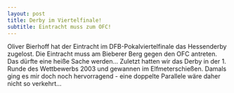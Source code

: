 ```yaml
---
layout: post
title: Derby im Viertelfinale!
subtitle: Eintracht muss zum OFC!
---
```


Oliver Bierhoff hat der Eintracht im DFB-Pokalviertelfinale das Hessenderby zugelost. Die Eintracht muss am Bieberer Berg gegen den OFC antreten. Das dürfte eine heiße Sache werden... Zuletzt hatten wir das Derby in der 1. Runde des Wettbewerbs 2003 und gewannen im Elfmeterschießen. Damals ging es mir doch noch hervorragend - eine doppelte Parallele wäre daher nicht so verkehrt...


